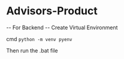 # Advisors-Product

-- For Backend
-- Create Virtual Environment

cmd `python -m venv pyenv`

Then run the .bat file
